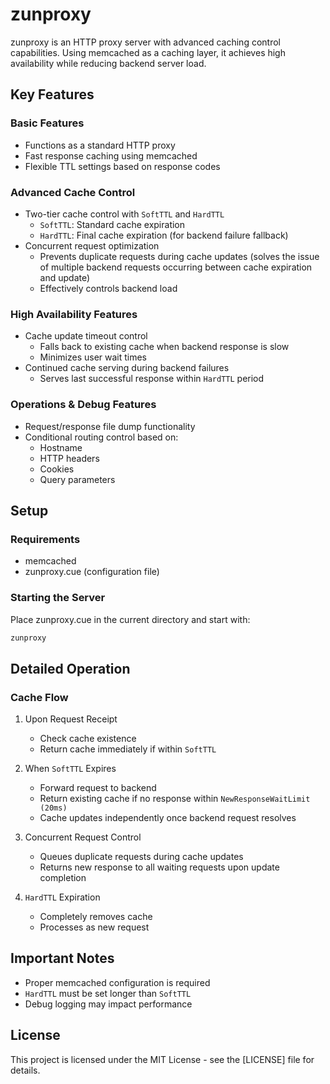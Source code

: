 # zunproxy

zunproxy is an HTTP proxy server with advanced caching control capabilities. Using memcached as a caching layer, it achieves high availability while reducing backend server load.

## Key Features

### Basic Features
- Functions as a standard HTTP proxy
- Fast response caching using memcached
- Flexible TTL settings based on response codes

### Advanced Cache Control
- Two-tier cache control with `SoftTTL` and `HardTTL`
  - `SoftTTL`: Standard cache expiration
  - `HardTTL`: Final cache expiration (for backend failure fallback)
- Concurrent request optimization
  - Prevents duplicate requests during cache updates (solves the issue of multiple backend requests occurring between cache expiration and update)
  - Effectively controls backend load

### High Availability Features
- Cache update timeout control
  - Falls back to existing cache when backend response is slow
  - Minimizes user wait times
- Continued cache serving during backend failures
  - Serves last successful response within `HardTTL` period

### Operations & Debug Features
- Request/response file dump functionality
- Conditional routing control based on:
  - Hostname
  - HTTP headers
  - Cookies
  - Query parameters

## Setup

### Requirements
- memcached
- zunproxy.cue (configuration file)

### Starting the Server
Place zunproxy.cue in the current directory and start with:
```bash
zunproxy
```

## Detailed Operation

### Cache Flow

1. Upon Request Receipt
   - Check cache existence
   - Return cache immediately if within `SoftTTL`

2. When `SoftTTL` Expires
   - Forward request to backend
   - Return existing cache if no response within `NewResponseWaitLimit (20ms)`
   - Cache updates independently once backend request resolves

3. Concurrent Request Control
   - Queues duplicate requests during cache updates
   - Returns new response to all waiting requests upon update completion

4. `HardTTL` Expiration
   - Completely removes cache
   - Processes as new request

## Important Notes

- Proper memcached configuration is required
- `HardTTL` must be set longer than `SoftTTL`
- Debug logging may impact performance

## License

This project is licensed under the MIT License - see the [LICENSE] file for details.
